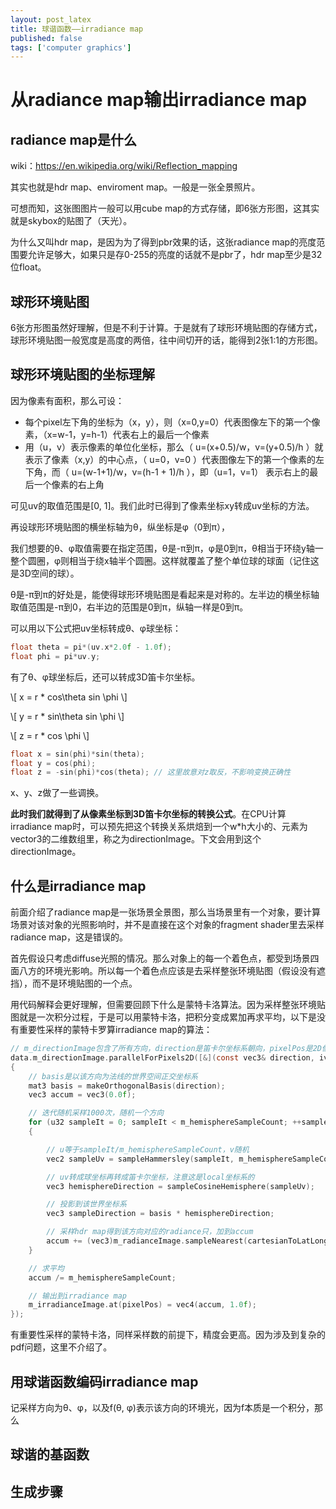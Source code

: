 ```yaml
---
layout: post_latex
title: 球谐函数——irradiance map
published: false
tags: ['computer graphics']
---
```



<!--more-->


# 从radiance map输出irradiance map

## radiance map是什么

wiki：https://en.wikipedia.org/wiki/Reflection_mapping

其实也就是hdr map、enviroment map。一般是一张全景照片。

可想而知，这张图图片一般可以用cube map的方式存储，即6张方形图，这其实就是skybox的贴图了（天光）。

为什么又叫hdr map，是因为为了得到pbr效果的话，这张radiance map的亮度范围要允许足够大，如果只是存0-255的亮度的话就不是pbr了，hdr map至少是32位float。

## 球形环境贴图

6张方形图虽然好理解，但是不利于计算。于是就有了球形环境贴图的存储方式，球形环境贴图一般宽度是高度的两倍，往中间切开的话，能得到2张1:1的方形图。

## 球形环境贴图的坐标理解

因为像素有面积，那么可设：

- 每个pixel左下角的坐标为（x，y），则（x=0,y=0）代表图像左下的第一个像素，（x=w-1，y=h-1）代表右上的最后一个像素
- 用（u，v）表示像素的单位化坐标，那么（ u=(x+0.5)/w，v=(y+0.5)/h ）就表示了像素（x,y）的中心点，（ u=0，v=0 ）代表图像左下的第一个像素的左下角，而（ u=(w-1+1)/w，v=(h-1 + 1)/h ），即（u=1，v=1） 表示右上的最后一个像素的右上角

可见uv的取值范围是[0, 1]。我们此时已得到了像素坐标xy转成uv坐标的方法。

再设球形环境贴图的横坐标轴为θ，纵坐标是φ（0到π），

我们想要的θ、φ取值需要在指定范围，θ是-π到π，φ是0到π，θ相当于环绕y轴一整个圆圈，φ则相当于绕x轴半个圆圈。这样就覆盖了整个单位球的球面（记住这是3D空间的球）。

θ是-π到π的好处是，能使得球形环境贴图是看起来是对称的。左半边的横坐标轴取值范围是-π到0，右半边的范围是0到π，纵轴一样是0到π。


可以用以下公式把uv坐标转成θ、φ球坐标：

```c
float theta = pi*(uv.x*2.0f - 1.0f);
float phi = pi*uv.y;
```

有了θ、φ球坐标后，还可以转成3D笛卡尔坐标。

\\[ x = r * cos\\theta sin \\phi \\]

\\[ y = r * sin\\theta sin \\phi \\]

\\[ z = r * cos \\phi \\]

```c
float x = sin(phi)*sin(theta);
float y = cos(phi);
float z = -sin(phi)*cos(theta); // 这里故意对z取反，不影响变换正确性
```

x、y、z做了一些调换。

**此时我们就得到了从像素坐标到3D笛卡尔坐标的转换公式**。在CPU计算irradiance map时，可以预先把这个转换关系烘焙到一个w*h大小的、元素为vector3的二维数组里，称之为directionImage。下文会用到这个directionImage。

## 什么是irradiance map

前面介绍了radiance map是一张场景全景图，那么当场景里有一个对象，要计算场景对该对象的光照影响时，并不是直接在这个对象的fragment shader里去采样radiance map，这是错误的。

首先假设只考虑diffuse光照的情况。那么对象上的每一个着色点，都受到场景四面八方的环境光影响。所以每一个着色点应该是去采样整张环境贴图（假设没有遮挡），而不是环境贴图的一个点。

用代码解释会更好理解，但需要回顾下什么是蒙特卡洛算法。因为采样整张环境贴图就是一次积分过程，于是可以用蒙特卡洛，把积分变成累加再求平均，以下是没有重要性采样的蒙特卡罗算irradiance map的算法：

```c
// m_directionImage包含了所有方向，direction是笛卡尔坐标系朝向，pixelPos是2D像素坐标
data.m_directionImage.parallelForPixels2D([&](const vec3& direction, ivec2 pixelPos)
{
	// basis是以该方向为法线的世界空间正交坐标系
	mat3 basis = makeOrthogonalBasis(direction); 
	vec3 accum = vec3(0.0f);

	// 迭代随机采样1000次，随机一个方向
	for (u32 sampleIt = 0; sampleIt < m_hemisphereSampleCount; ++sampleIt)
	{

		// u等于sampleIt/m_hemisphereSampleCount，v随机
		vec2 sampleUv = sampleHammersley(sampleIt, m_hemisphereSampleCount);

		// uv转成球坐标再转成笛卡尔坐标，注意这是local坐标系的
		vec3 hemisphereDirection = sampleCosineHemisphere(sampleUv);

		// 投影到该世界坐标系
		vec3 sampleDirection = basis * hemisphereDirection;

		// 采样hdr map得到该方向对应的radiance只，加到accum
		accum += (vec3)m_radianceImage.sampleNearest(cartesianToLatLongTexcoord(sampleDirection));
	}

	// 求平均
	accum /= m_hemisphereSampleCount;

	// 输出到irradiance map
	m_irradianceImage.at(pixelPos) = vec4(accum, 1.0f);
});
```

有重要性采样的蒙特卡洛，同样采样数的前提下，精度会更高。因为涉及到复杂的pdf问题，这里不介绍了。

## 用球谐函数编码irradiance map

记采样方向为θ、φ，以及f(θ, φ)表示该方向的环境光，因为f本质是一个积分，那么

## 球谐的基函数



## 生成步骤